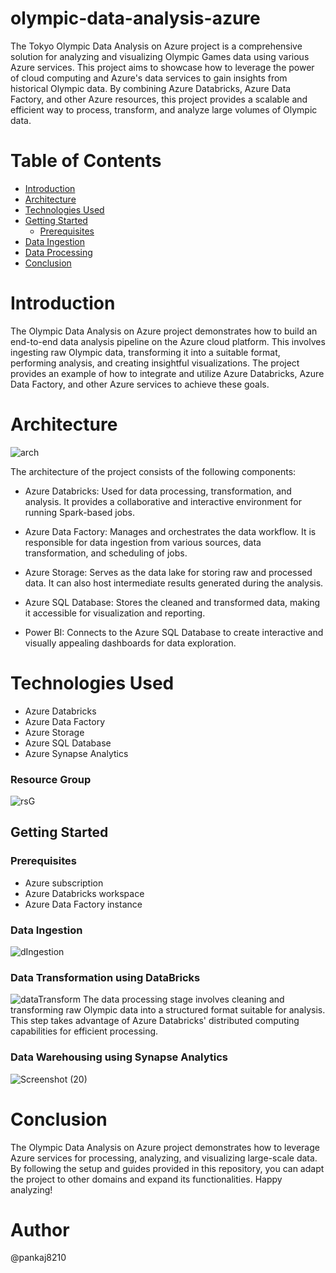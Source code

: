 # olympic-data-analysis-azure
The Tokyo Olympic Data Analysis on Azure project is a comprehensive solution for analyzing and visualizing Olympic Games data using various Azure services. This project aims to showcase how to leverage the power of cloud computing and Azure's data services to gain insights from historical Olympic data. By combining Azure Databricks, Azure Data Factory, and other Azure resources, this project provides a scalable and efficient way to process, transform, and analyze large volumes of Olympic data.

# Table of Contents
- [Introduction](https://github.com/pankaj8210/Olympics-Data-Analytics/blob/main/README.md#introduction)
- [Architecture](https://github.com/pankaj8210/Olympics-Data-Analytics/blob/main/README.md#architecture)
- [Technologies Used](https://github.com/pankaj8210/Olympics-Data-Analytics/blob/main/README.md#technologies-used)
- [Getting Started](https://github.com/pankaj8210/Olympics-Data-Analytics/blob/main/README.md#getting-started)
  - [Prerequisites](https://github.com/pankaj8210/Olympics-Data-Analytics/blob/main/README.md#prerequisites)
- [Data Ingestion](https://github.com/pankaj8210/Olympics-Data-Analytics/blob/main/README.md#data-ingestion)
- [Data Processing](https://github.com/pankaj8210/Olympics-Data-Analytics/blob/main/README.md#datafactory)
- [Conclusion](https://github.com/pankaj8210/Olympics-Data-Analytics/blob/main/README.md#conclusion)

# Introduction
The Olympic Data Analysis on Azure project demonstrates how to build an end-to-end data analysis pipeline on the Azure cloud platform. This involves ingesting raw Olympic data, transforming it into a suitable format, performing analysis, and creating insightful visualizations. The project provides an example of how to integrate and utilize Azure Databricks, Azure Data Factory, and other Azure services to achieve these goals.

# Architecture
![arch](https://github.com/pankaj8210/Olympics-Data-Analytics/assets/60617234/332dd635-c741-417a-b2de-bc525649052e)

The architecture of the project consists of the following components:
* Azure Databricks: Used for data processing, transformation, and analysis. It provides a collaborative and interactive environment for running Spark-based jobs.

* Azure Data Factory: Manages and orchestrates the data workflow. It is responsible for data ingestion from various sources, data transformation, and scheduling of jobs.

* Azure Storage: Serves as the data lake for storing raw and processed data. It can also host intermediate results generated during the analysis.

* Azure SQL Database: Stores the cleaned and transformed data, making it accessible for visualization and reporting.

* Power BI: Connects to the Azure SQL Database to create interactive and visually appealing dashboards for data exploration.

# Technologies Used
* Azure Databricks
* Azure Data Factory
* Azure Storage
* Azure SQL Database
* Azure Synapse Analytics
### Resource Group
![rsG](https://github.com/pankaj8210/Olympics-Data-Analytics/assets/60617234/2f481de3-b486-46e4-b38b-80b4410d6d01)
## Getting Started
### Prerequisites
* Azure subscription
* Azure Databricks workspace
* Azure Data Factory instance


### Data Ingestion
![dIngestion](https://github.com/pankaj8210/Olympics-Data-Analytics/assets/60617234/180d3f6a-5599-4c90-bdfc-b43dc1eef818)
### Data Transformation using DataBricks
![dataTransform](https://github.com/pankaj8210/Olympics-Data-Analytics/assets/60617234/63c7a5c8-dc21-46c8-b36d-6e965666ffdd)
The data processing stage involves cleaning and transforming raw Olympic data into a structured format suitable for analysis. This step takes advantage of Azure Databricks' distributed computing capabilities for efficient processing.

### Data Warehousing using Synapse Analytics
![Screenshot (20)](https://github.com/pankaj8210/Olympics-Data-Analytics/assets/60617234/c061d6ae-656f-4f3a-b991-cf87d069af66)

# Conclusion

The Olympic Data Analysis on Azure project demonstrates how to leverage Azure services for processing, analyzing, and visualizing large-scale data. By following the setup and guides provided in this repository, you can adapt the project to other domains and expand its functionalities. Happy analyzing!

# Author
@pankaj8210
